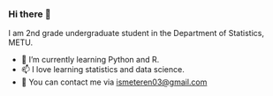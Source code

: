 ### Hi there 👋
  I am 2nd grade undergraduate student in the Department of Statistics, METU.


- 🔭 I’m currently learning Python and R.
- 📫 I love learning statistics and data science.
- 💬 You can contact me via ismeteren03@gmail.com
